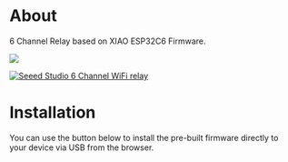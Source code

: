 # About

6 Channel Relay based on XIAO ESP32C6 Firmware.

<div style={{textAlign: 'center'}}><img src="https://files.seeedstudio.com/wiki/XIAO/Gadgets/6_channel_wifi_relay/simplified_diagram_with_con.png" style={{width: 600, height: 'auto'}}/></div>

[![Seeed Studio 6 Channel WiFi relay](https://files.seeedstudio.com/wiki/XIAO/Gadgets/6_channel_wifi_relay/simplified_diagram_with_con.png)](https://www.seeedstudio.com/)

# Installation

You can use the button below to install the pre-built firmware directly to your device via USB from the browser.

<esp-web-install-button manifest="firmware/project-template.manifest.json"></esp-web-install-button>

<script type="module" src="https://unpkg.com/esp-web-tools@10/dist/web/install-button.js?module"></script>

